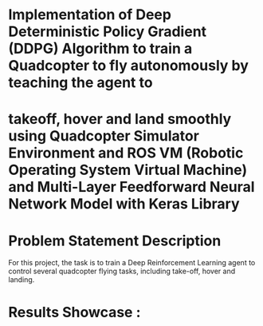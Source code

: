 # Implementation of Deep Deterministic Policy Gradient (DDPG) Algorithm to train a Quadcopter to fly autonomously by teaching the agent to
# takeoff, hover and land smoothly using Quadcopter Simulator Environment and ROS VM (Robotic Operating System Virtual Machine) and Multi-Layer Feedforward Neural Network Model with Keras Library

# Problem Statement Description
For this project, the task is to train a Deep Reinforcement Learning agent to control several quadcopter flying tasks, including take-off, 
hover and landing.

# Results Showcase :
